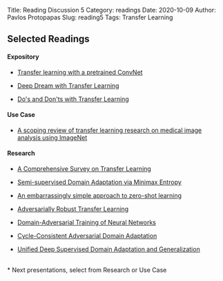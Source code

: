 Title: Reading Discussion 5
Category: readings
Date: 2020-10-09
Author: Pavlos Protopapas
Slug: reading5
Tags: Transfer Learning


## Selected Readings
#### Expository	

 
- [Transfer learning with a pretrained ConvNet](https://www.tensorflow.org/tutorials/images/transfer_learning)

- [Deep Dream with Transfer Learning](https://www.tensorflow.org/tutorials/generative/deepdream)

- [Do's and Don'ts with Transfer Learning](https://medium.com/starschema-blog/transfer-learning-the-dos-and-donts-165729d66625)



#### Use Case  


- [A scoping review of transfer learning research on medical image analysis using ImageNet](https://arxiv.org/pdf/2004.13175.pdf)

#### Research  
- [A Comprehensive Survey on Transfer Learning](https://arxiv.org/pdf/1911.02685.pdf)


- [Semi-supervised Domain Adaptation via Minimax Entropy](https://arxiv.org/abs/1904.06487)

- [An embarrassingly simple approach to zero-shot learning](http://proceedings.mlr.press/v37/romera-paredes15.pdf)

- [Adversarially Robust Transfer Learning](https://openreview.net/pdf?id=ryebG04YvB)

- [Domain-Adversarial Training of Neural Networks](.1792.pdf)

- [Cycle-Consistent Adversarial Domain Adaptation](http://proceedings.mlr.press/v80/hoffman18a.html)

- [Unified Deep Supervised Domain Adaptation and Generalization](http://vision.csee.wvu.edu/~motiian/papers/CCSA.pdf)


<br>
* Next presentations, select from Research or Use Case